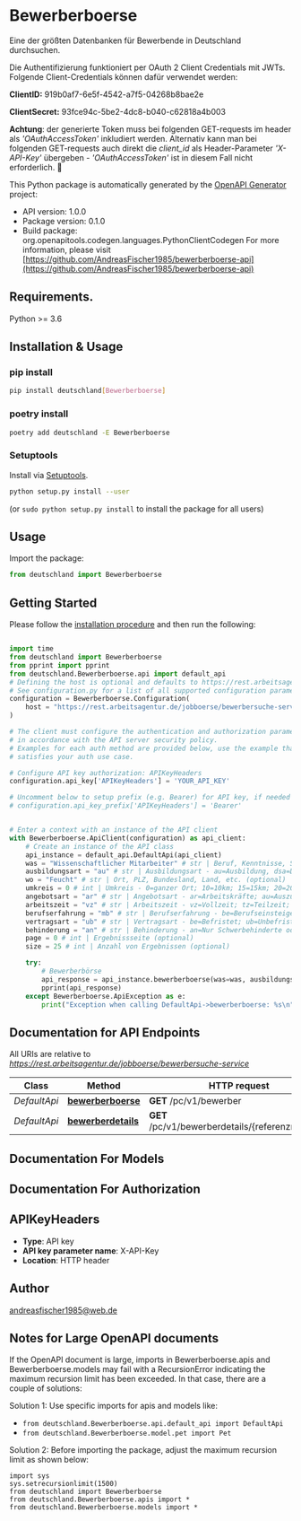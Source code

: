# Bewerberboerse

Eine der größten Datenbanken für Bewerbende in Deutschland durchsuchen. 

Die Authentifizierung funktioniert per OAuth 2 Client Credentials mit JWTs. Folgende Client-Credentials können dafür verwendet werden:

**ClientID:** 919b0af7-6e5f-4542-a7f5-04268b8bae2e

**ClientSecret:** 93fce94c-5be2-4dc8-b040-c62818a4b003

**Achtung**: der generierte Token muss bei folgenden GET-requests im header als *'OAuthAccessToken'* inkludiert werden. Alternativ kann man bei folgenden GET-requests auch direkt die *client_id* als Header-Parameter *'X-API-Key'* übergeben - *'OAuthAccessToken'* ist in diesem Fall nicht erforderlich. 🚀


This Python package is automatically generated by the [OpenAPI Generator](https://openapi-generator.tech) project:

- API version: 1.0.0
- Package version: 0.1.0
- Build package: org.openapitools.codegen.languages.PythonClientCodegen
For more information, please visit [https://github.com/AndreasFischer1985/bewerberboerse-api](https://github.com/AndreasFischer1985/bewerberboerse-api)

## Requirements.

Python >= 3.6

## Installation & Usage
### pip install

```sh
pip install deutschland[Bewerberboerse]
```

### poetry install

```sh
poetry add deutschland -E Bewerberboerse
```

### Setuptools

Install via [Setuptools](http://pypi.python.org/pypi/setuptools).

```sh
python setup.py install --user
```
(or `sudo python setup.py install` to install the package for all users)

## Usage

Import the package:
```python
from deutschland import Bewerberboerse
```

## Getting Started

Please follow the [installation procedure](#installation--usage) and then run the following:

```python

import time
from deutschland import Bewerberboerse
from pprint import pprint
from deutschland.Bewerberboerse.api import default_api
# Defining the host is optional and defaults to https://rest.arbeitsagentur.de/jobboerse/bewerbersuche-service
# See configuration.py for a list of all supported configuration parameters.
configuration = Bewerberboerse.Configuration(
    host = "https://rest.arbeitsagentur.de/jobboerse/bewerbersuche-service"
)

# The client must configure the authentication and authorization parameters
# in accordance with the API server security policy.
# Examples for each auth method are provided below, use the example that
# satisfies your auth use case.

# Configure API key authorization: APIKeyHeaders
configuration.api_key['APIKeyHeaders'] = 'YOUR_API_KEY'

# Uncomment below to setup prefix (e.g. Bearer) for API key, if needed
# configuration.api_key_prefix['APIKeyHeaders'] = 'Bearer'


# Enter a context with an instance of the API client
with Bewerberboerse.ApiClient(configuration) as api_client:
    # Create an instance of the API class
    api_instance = default_api.DefaultApi(api_client)
    was = "Wissenschaftlicher Mitarbeiter" # str | Beruf, Kenntnisse, Sprachen, etc. (optional)
    ausbildungsart = "au" # str | Ausbildungsart - au=Ausbildung, dsa=Duales Studium (ausbildungsintegrierend), dsp=Duales Studium (praxisintegrierend). (optional)
    wo = "Feucht" # str | Ort, PLZ, Bundesland, Land, etc. (optional)
    umkreis = 0 # int | Umkreis - 0=ganzer Ort; 10=10km; 15=15km; 20=20km; 50=50km; 100=100km; 200=200km. (optional)
    angebotsart = "ar" # str | Angebotsart - ar=Arbeitskräfte; au=Auszubildende/Duales Studium; pt=Praktikanten/Trainees; se=Selbstständige. (optional)
    arbeitszeit = "vz" # str | Arbeitszeit - vz=Vollzeit; tz=Teilzeit; snw=Schicht,Nacht,Wochenende; ht=Heim-/Telearbeit; mj=Minijob. (optional)
    berufserfahrung = "mb" # str | Berufserfahrung - be=Berufseinsteiger*innen; mb=Mit Berufserfahrung. (optional)
    vertragsart = "ub" # str | Vertragsart - be=Befristet; ub=Unbefristet. (optional)
    behinderung = "an" # str | Behinderung - an=Nur Schwerbehinderte oder ihnen gleichgestellte Bewerber*innen anzeigen. (optional) (default to "an")
    page = 0 # int | Ergebnissseite (optional)
    size = 25 # int | Anzahl von Ergebnissen (optional)

    try:
        # Bewerberbörse
        api_response = api_instance.bewerberboerse(was=was, ausbildungsart=ausbildungsart, wo=wo, umkreis=umkreis, angebotsart=angebotsart, arbeitszeit=arbeitszeit, berufserfahrung=berufserfahrung, vertragsart=vertragsart, behinderung=behinderung, page=page, size=size)
        pprint(api_response)
    except Bewerberboerse.ApiException as e:
        print("Exception when calling DefaultApi->bewerberboerse: %s\n" % e)
```

## Documentation for API Endpoints

All URIs are relative to *https://rest.arbeitsagentur.de/jobboerse/bewerbersuche-service*

Class | Method | HTTP request | Description
------------ | ------------- | ------------- | -------------
*DefaultApi* | [**bewerberboerse**](docs/DefaultApi.md#bewerberboerse) | **GET** /pc/v1/bewerber | Bewerberbörse
*DefaultApi* | [**bewerberdetails**](docs/DefaultApi.md#bewerberdetails) | **GET** /pc/v1/bewerberdetails/{referenznummer} | 


## Documentation For Models



## Documentation For Authorization


## APIKeyHeaders

- **Type**: API key
- **API key parameter name**: X-API-Key
- **Location**: HTTP header


## Author

andreasfischer1985@web.de


## Notes for Large OpenAPI documents
If the OpenAPI document is large, imports in Bewerberboerse.apis and Bewerberboerse.models may fail with a
RecursionError indicating the maximum recursion limit has been exceeded. In that case, there are a couple of solutions:

Solution 1:
Use specific imports for apis and models like:
- `from deutschland.Bewerberboerse.api.default_api import DefaultApi`
- `from deutschland.Bewerberboerse.model.pet import Pet`

Solution 2:
Before importing the package, adjust the maximum recursion limit as shown below:
```
import sys
sys.setrecursionlimit(1500)
from deutschland import Bewerberboerse
from deutschland.Bewerberboerse.apis import *
from deutschland.Bewerberboerse.models import *
```

